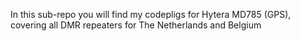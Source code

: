 In this sub-repo you will find my codepligs for Hytera MD785 (GPS), covering all DMR repeaters for The Netherlands and Belgium

